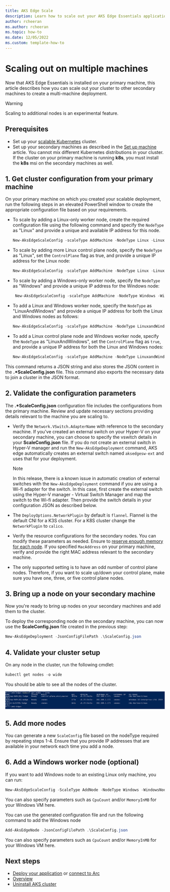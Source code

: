 ```yaml
---
title: AKS Edge Scale
description: Learn how to scale out your AKS Edge Essentials applications to multiple nodes. 
author: rcheeran
ms.author: rcheeran
ms.topic: how-to
ms.date: 12/05/2022
ms.custom: template-how-to
---
```


# Scaling out on multiple machines

Now that AKS Edge Essentials is installed on your primary machine, this article describes how you can scale out your cluster to other secondary machines to create a multi-machine deployment. 
> [!WARNING]
> Scaling to additional nodes is an experimental feature.

## Prerequisites

- Set up your [scalable Kubernetes](aks-edge-howto-multi-node-deployment.md) cluster.
- Set up your secondary machines as described in the [Set up machine](aks-edge-howto-setup-machine.md) article. You cannot mix different Kubernetes distributions in your cluster. If the cluster on your primary machine is running **k8s**, you must install the **k8s** msi on the secondary machines as well.

## 1. Get cluster configuration from your primary machine

On your primary machine on which you created your scalable deployment, run the following steps in an elevated PowerShell window to create the appropriate configuration file based on your requirements.  

- To scale by adding a Linux-only worker node, create the required configuration file using the following command and specify the `NodeType` as "Linux" and provide a unique and available IP address for this node. 

    ```powershell
    New-AksEdgeScaleConfig -scaleType AddMachine -NodeType Linux -LinuxNodeIp x.x.x.x
    ```

- To scale by adding more Linux control plane node, specify the `NodeType` as "Linux", set the `ControlPlane` flag as true, and provide a unique IP address for the Linux node:

    ```powershell
    New-AksEdgeScaleConfig -scaleType AddMachine -NodeType Linux -LinuxNodeIp x.x.x.x -ControlPlane
    ```

- To scale by adding a Windows-only worker node, specify the `NodeType` as "Windows" and provide a unique IP address for the Windows node:

   ```powershell
    New-AksEdgeScaleConfig -scaleType AddMachine -NodeType Windows -WindowsNodeIp x.x.x.x 
    ```

- To add a Linux and Windows worker node, specify the `NodeType` as "LinuxAndWindows" and provide a unique IP address for both the Linux and Windows nodes as follows:

    ```powershell
    New-AksEdgeScaleConfig -scaleType AddMachine -NodeType LinuxandWindows -LinuxNodeIp x.x.x.x -WindowsNodeIp x.x.x.x 
    ```

- To add a Linux control plane node and Windows worker node, specify the `NodeType` as "LinuxAndWindows", set the `ControlPlane` flag as `true`, and provide a unique IP address for both the Linux and Windows nodes:

    ```powershell
    New-AksEdgeScaleConfig -scaleType AddMachine -NodeType LinuxandWindows -LinuxNodeIp x.x.x.x -WindowsNodeIp x.x.x.x  -ControlPlane
    ```


This command returns a JSON string and also stores the JSON content in the **.\*ScaleConfig.json** file. This command also exports the necessary data to join a cluster in the JSON format.

## 2. Validate the configuration parameters

 The **.\*ScaleConfig.json** configuration file includes the configurations from the primary machine. Review and update necessary sections providing details relevant to the machine you are scaling to.

- Verify the `Network.VSwitch.AdapterName` with reference to the secondary machine. If you've created an external switch on your Hyper-V on your secondary machine, you can choose to specify the vswitch details in your **ScaleConfig.json** file. If you do not create an external switch in Hyper-V manager and run the `New-AksEdgeDeployment` command, AKS edge automatically creates an external switch named `aksedgesw-ext` and uses that for your deployment.
    > [!NOTE]
    > In this release, there is a known issue in automatic creation of external switches with the `New-AksEdgeDeployment` command if you are using a Wi-fi adapter for the switch. In this case, first create the external switch using the Hyper-V manager - Virtual Switch Manager and map the switch to the Wi-fi adapter. Then provide the switch details in your configuration JSON as described below.

- The `DeployOptions.NetworkPlugin` by default is `flannel`. Flannel is the default CNI for a K3S cluster. For a K8S cluster change the `NetworkPlugin` to `calico`.
- Verify the resource configurations for the secondary nodes. You can modify these parameters as needed. Ensure to [reserve enough memory for each node](./aks-edge-concept.md#aks-edge-essentials-key-concepts). If you specified `MacAddress` on your primary machine, verify and provide the right MAC address relevant to the secondary machine.

- The only supported setting is to have an odd number of control plane nodes. Therefore, if you want to scale up/down your control plane, make sure you have one, three, or five control plane nodes.

## 3. Bring up a node on your secondary machine

Now you're ready to bring up nodes on your secondary machines and add them to the cluster.

To deploy the corresponding node on the secondary machine, you can now use the **ScaleConfig.json** file created in the previous step:

```powershell
New-AksEdgeDeployment -JsonConfigFilePath .\ScaleConfig.json
```

## 4. Validate your cluster setup

On any node in the cluster, run the following cmdlet:

```powershell
kubectl get nodes -o wide
```

You should be able to see all the nodes of the cluster.

![Screenshot showing multiple nodes.](./media/aks-edge/aks-edge-multi-nodes.png)

## 5. Add more nodes

You can generate a new `ScaleConfig` file based on the nodeType required by repeating steps 1-4. Ensure that you provide IP addresses that are available in your network each time you add a node.

## 6. Add a Windows worker node (optional)

If you want to add Windows node to an existing Linux only machine, you can run:

```powershell
New-AksEdgeScaleConfig -ScaleType AddNode -NodeType Windows -WindowsNodeIp "xxx"
```

You can also specify parameters such as `CpuCount` and/or `MemoryInMB` for your Windows VM here.

You can use the generated configuration file and run the following command to add the Windows node

```powershell
Add-AksEdgeNode -JsonConfigFilePath .\ScaleConfig.json
```

You can also specify parameters such as `CpuCount` and/or `MemoryInMB` for your Windows VM here.

## Next steps

- [Deploy your application](aks-edge-howto-deploy-app.md) or [connect to Arc](aks-edge-howto-connect-to-arc.md)
- [Overview](aks-edge-overview.md)
- [Uninstall AKS cluster](aks-edge-howto-uninstall.md)
